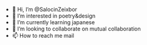 - 👋 Hi, I’m @SalocinZeixbor
- 👀 I’m interested in poetry&design
- 🌱 I’m currently learning japanese
- 💞️ I’m looking to collaborate on mutual collaboration
- 📫 How to reach me mail

<!---
SalocinZeixbor/SalocinZeixbor is a ✨ special ✨ repository because its `README.md` (this file) appears on your GitHub profile.
You can click the Preview link to take a look at your changes.
--->
